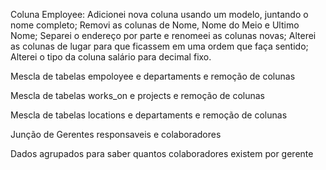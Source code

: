 Coluna Employee:
  Adicionei nova coluna usando um modelo, juntando o nome completo;
  Removi as colunas de Nome, Nome do Meio e Ultimo Nome;
  Separei o endereço por parte e renomeei as colunas novas;
  Alterei as colunas de lugar para que ficassem em uma ordem que faça sentido;
  Alterei o tipo da coluna salário para decimal fixo.

Mescla de tabelas empoloyee e departaments e remoção de colunas

Mescla de tabelas works_on e projects e remoção de colunas

Mescla de tabelas locations e departaments e remoção de colunas

Junção de Gerentes responsaveis e colaboradores

Dados agrupados para saber quantos colaboradores existem por gerente
